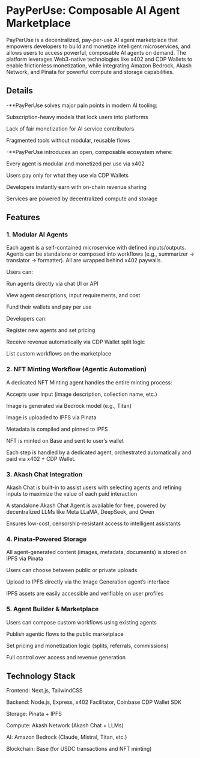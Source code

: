 # PayPerUse: Composable AI Agent Marketplace 

PayPerUse is a decentralized, pay-per-use AI agent marketplace that empowers developers to build and monetize intelligent microservices, and allows users to access powerful, composable AI agents on demand. The platform leverages Web3-native technologies like x402 and CDP Wallets to enable frictionless monetization, while integrating Amazon Bedrock, Akash Network, and Pinata for powerful compute and storage capabilities.
## Details

-**PayPerUse solves major pain points in modern AI tooling:

Subscription-heavy models that lock users into platforms

Lack of fair monetization for AI service contributors

Fragmented tools without modular, reusable flows

-**PayPerUse introduces an open, composable ecosystem where:

Every agent is modular and monetized per use via x402

Users pay only for what they use via CDP Wallets

Developers instantly earn with on-chain revenue sharing

Services are powered by decentralized compute and storage
## Features

### 1. Modular AI Agents
Each agent is a self-contained microservice with defined inputs/outputs. Agents can be standalone or composed into workflows (e.g., summarizer → translator → formatter). All are wrapped behind x402 paywalls.

Users can:

Run agents directly via chat UI or API

View agent descriptions, input requirements, and cost

Fund their wallets and pay per use

Developers can:

Register new agents and set pricing

Receive revenue automatically via CDP Wallet split logic

List custom workflows on the marketplace

### 2. NFT Minting Workflow (Agentic Automation)
A dedicated NFT Minting agent handles the entire minting process:

Accepts user input (image description, collection name, etc.)

Image is generated via Bedrock model (e.g., Titan)

Image is uploaded to IPFS via Pinata

Metadata is compiled and pinned to IPFS

NFT is minted on Base and sent to user’s wallet

Each step is handled by a dedicated agent, orchestrated automatically and paid via x402 + CDP Wallet.

### 3. Akash Chat Integration
Akash Chat is built-in to assist users with selecting agents and refining inputs to maximize the value of each paid interaction

A standalone Akash Chat Agent is available for free, powered by decentralized LLMs like Meta LLaMA, DeepSeek, and Qwen

Ensures low-cost, censorship-resistant access to intelligent assistants

### 4. Pinata-Powered Storage
All agent-generated content (images, metadata, documents) is stored on IPFS via Pinata

Users can choose between public or private uploads

Upload to IPFS directly via the Image Generation agent’s interface

IPFS assets are easily accessible and verifiable on user profiles

### 5. Agent Builder & Marketplace
Users can compose custom workflows using existing agents

Publish agentic flows to the public marketplace

Set pricing and monetization logic (splits, referrals, commissions)

Full control over access and revenue generation

## Technology Stack

Frontend: Next.js, TailwindCSS

Backend: Node.js, Express, x402 Facilitator, Coinbase CDP Wallet SDK

Storage: Pinata + IPFS

Compute: Akash Network (Akash Chat + LLMs)

AI: Amazon Bedrock (Claude, Mistral, Titan, etc.)

Blockchain: Base (for USDC transactions and NFT minting)
